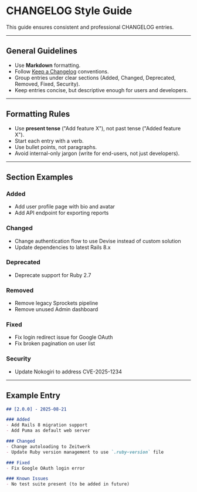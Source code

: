 # CHANGELOG Style Guide

This guide ensures consistent and professional CHANGELOG entries.

------------------------------------------------------------------------

## General Guidelines

-   Use **Markdown** formatting.
-   Follow [Keep a Changelog](https://keepachangelog.com/en/1.0.0/)
    conventions.
-   Group entries under clear sections (Added, Changed, Deprecated,
    Removed, Fixed, Security).
-   Keep entries concise, but descriptive enough for users and
    developers.

------------------------------------------------------------------------

## Formatting Rules

-   Use **present tense** ("Add feature X"), not past tense ("Added
    feature X").
-   Start each entry with a verb.
-   Use bullet points, not paragraphs.
-   Avoid internal-only jargon (write for end-users, not just
    developers).

------------------------------------------------------------------------

## Section Examples

### Added

-   Add user profile page with bio and avatar
-   Add API endpoint for exporting reports

### Changed

-   Change authentication flow to use Devise instead of custom solution
-   Update dependencies to latest Rails 8.x

### Deprecated

-   Deprecate support for Ruby 2.7

### Removed

-   Remove legacy Sprockets pipeline
-   Remove unused Admin dashboard

### Fixed

-   Fix login redirect issue for Google OAuth
-   Fix broken pagination on user list

### Security

-   Update Nokogiri to address CVE-2025-1234

------------------------------------------------------------------------

## Example Entry

``` markdown
## [2.0.0] - 2025-08-21

### Added
- Add Rails 8 migration support
- Add Puma as default web server

### Changed
- Change autoloading to Zeitwerk
- Update Ruby version management to use `.ruby-version` file

### Fixed
- Fix Google OAuth login error

### Known Issues
- No test suite present (to be added in future)
```
